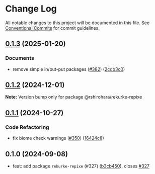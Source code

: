# Change Log

All notable changes to this project will be documented in this file.
See [Conventional Commits](https://conventionalcommits.org) for commit guidelines.

## [0.1.3](https://github.com/RShirohara/unified-webnovel/compare/@rshirohara/rekurke-repixe@0.1.2...@rshirohara/rekurke-repixe@0.1.3) (2025-01-20)

### Documents

* remove simple in/out-put packages  ([#382](https://github.com/RShirohara/unified-webnovel/issues/382)) ([2cdb3c0](https://github.com/RShirohara/unified-webnovel/commit/2cdb3c013a196dae581864743a3c70dd9e61026f))

## [0.1.2](https://github.com/RShirohara/unified-webnovel/compare/@rshirohara/rekurke-repixe@0.1.1...@rshirohara/rekurke-repixe@0.1.2) (2024-12-01)

**Note:** Version bump only for package @rshirohara/rekurke-repixe

## [0.1.1](https://github.com/RShirohara/unified-webnovel/compare/@rshirohara/rekurke-repixe@0.1.0...@rshirohara/rekurke-repixe@0.1.1) (2024-10-27)

### Code Refactoring

* fix biome check warnings ([#350](https://github.com/RShirohara/unified-webnovel/issues/350)) ([16424c8](https://github.com/RShirohara/unified-webnovel/commit/16424c88b65ebed5e4be77bf5ba88e5d33088930))

## 0.1.0 (2024-09-08)

* feat: add package `rekurke-repixe` (#327) ([b3cb450](https://github.com/RShirohara/unified-webnovel/commit/b3cb450)), closes [#327](https://github.com/RShirohara/unified-webnovel/issues/327)
